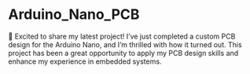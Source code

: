 # Arduino_Nano_PCB

🚀 Excited to share my latest project! I’ve just completed a custom PCB design for the Arduino Nano, and I’m thrilled with how it turned out. This project has been a great opportunity to apply my PCB design skills and enhance my experience in embedded systems.
